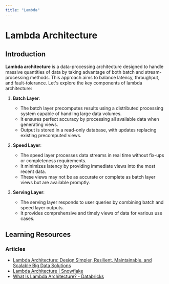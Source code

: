 ```yaml
---
title: "Lambda"
---
```


# Lambda Architecture

## Introduction

**Lambda architecture** is a data-processing architecture designed to handle massive quantities of data by taking advantage of both batch and stream-processing methods. This approach aims to balance latency, throughput, and fault-tolerance. Let's explore the key components of lambda architecture:

1. **Batch Layer**:
   - The batch layer precomputes results using a distributed processing system capable of handling large data volumes.
   - It ensures perfect accuracy by processing all available data when generating views.
   - Output is stored in a read-only database, with updates replacing existing precomputed views.

2. **Speed Layer**:
   - The speed layer processes data streams in real time without fix-ups or completeness requirements.
   - It minimizes latency by providing immediate views into the most recent data.
   - These views may not be as accurate or complete as batch layer views but are available promptly.

3. **Serving Layer**:
   - The serving layer responds to user queries by combining batch and speed layer outputs.
   - It provides comprehensive and timely views of data for various use cases.

## Learning Resources

### Articles

- [Lambda Architecture: Design Simpler, Resilient, Maintainable, and Scalable Big Data Solutions](https://www.infoq.com/articles/lambda-architecture-scalable-big-data-solutions/)
- [Lambda Architecture | Snowflake](https://www.snowflake.com/guides/lambda-architecture)
- [What Is Lambda Architecture? - Databricks](https://www.databricks.com/glossary/lambda-architecture)

